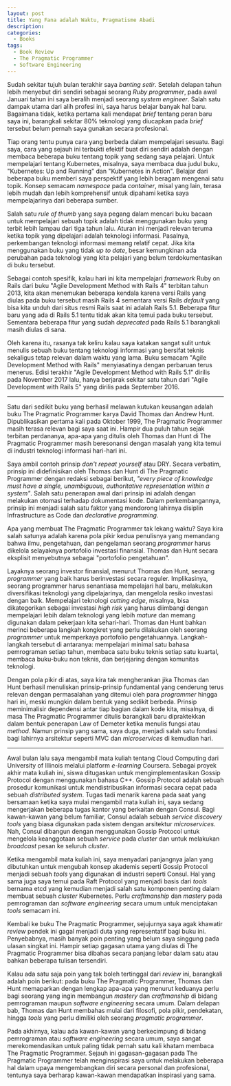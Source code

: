 ```yaml
---
layout: post
title: Yang Fana adalah Waktu, Pragmatisme Abadi
description: 
categories:
  - Books
tags:
  - Book Review
  - The Pragmatic Programmer
  - Software Engineering
---
```


Sudah sekitar tujuh bulan terakhir saya *banting setir*. Setelah delapan tahun lebih menyebut diri sendiri sebagai seorang *Ruby programmer*, pada awal Januari tahun ini saya beralih menjadi seorang *system engineer*. Salah satu dampak utama dari alih profesi ini, saya harus belajar banyak hal baru. Bagaimana tidak, ketika pertama kali mendapat *brief* tentang peran baru saya ini, barangkali sekitar 80% teknologi yang diucapkan pada *brief* tersebut belum pernah saya gunakan secara profesional.

Tiap orang tentu punya cara yang berbeda dalam mempelajari sesuatu. Bagi saya, cara yang sejauh ini terbukti efektif buat diri sendiri adalah dengan membaca beberapa buku tentang topik yang sedang saya pelajari. Untuk mempelajari tentang Kubernetes, misalnya, saya membaca dua judul buku, "Kubernetes: Up and Running" dan "Kubernetes in Action". Belajar dari beberapa buku memberi saya perspektif yang lebih beragam mengenai satu topik. Konsep semacam *namespace* pada *container*, misal yang lain, terasa lebih mudah dan lebih komprehensif untuk dipahami ketika saya mempelajarinya dari beberapa sumber.

Salah satu *rule of thumb* yang saya pegang dalam mencari buku bacaan untuk mempelajari sebuah topik adalah tidak menggunakan buku yang terbit lebih lampau dari tiga tahun lalu. Aturan ini menjadi relevan teruma ketika topik yang dipelajari adalah teknologi informasi. Pasalnya, perkembangan teknologi informasi memang relatif cepat. Jika kita menggunakan buku yang tidak *up to date*, besar kemungkinan ada perubahan pada teknologi yang kita pelajari yang belum terdokumentasikan di buku tersebut.

Sebagai contoh spesifik, kalau hari ini kita mempelajari *framework* Ruby on Rails dari buku "Agile Development Method with Rails 4" terbitan tahun 2013, kita akan menemukan beberapa kendala karena versi Rails yang diulas pada buku tersebut masih Rails 4 sementara versi Rails *default* yang bisa kita unduh dari situs resmi Rails saat ini adalah Rails 5.1. Beberapa fitur baru yang ada di Rails 5.1 tentu tidak akan kita temui pada buku tersebut. Sementara beberapa fitur yang sudah *deprecated* pada Rails 5.1 barangkali masih diulas di sana.

Oleh karena itu, rasanya tak keliru kalau saya katakan sangat sulit untuk menulis sebuah buku tentang teknologi informasi yang bersifat teknis sekaligus tetap relevan dalam waktu yang lama. Buku semacam "Agile Development Method with Rails" menyiasatinya dengan perbaruan terus menerus. Edisi terakhir "Agile Development Method with Rails 5.1" dirilis pada November 2017 lalu, hanya berjarak sekitar satu tahun dari "Agile Development with Rails 5" yang dirilis pada September 2016.

***

Satu dari sedikit buku yang berhasil melawan kutukan keusangan adalah buku The Pragmatic Programmer karya David Thomas dan Andrew Hunt. Dipublikasikan pertama kali pada Oktober 1999, The Pragmatic Programmer masih terasa relevan bagi saya saat ini. Hampir dua puluh tahun sejak terbitan perdananya, apa-apa yang ditulis oleh Thomas dan Hunt di The Pragmatic Programmer masih beresonansi dengan masalah yang kita temui di industri teknologi informasi hari-hari ini.

Saya ambil contoh prinsip *don't repeat yourself* atau DRY. Secara verbatim, prinsip ini didefinisikan oleh Thomas dan Hunt di The Pragmatic Programmer dengan redaksi sebagai berikut, *"every piece of knowledge must have a single, unambiguous, authoritative representation within a system"*. Salah satu penerapan awal dari prinsip ini adalah dengan melakukan otomasi terhadap dokumentasi kode. Dalam perkembangannya, prinsip ini menjadi salah satu faktor yang mendorong lahirnya disiplin Infrastructure as Code dan *declarative programming*.

Apa yang membuat The Pragmatic Programmer tak lekang waktu? Saya kira salah satunya adalah karena pola pikir kedua penulisnya yang memandang bahwa ilmu, pengetahuan, dan pengelaman seorang *programmer* harus dikelola selayaknya portofolio investasi finansial. Thomas dan Hunt secara eksplisit menyebutnya sebagai "portofolio pengetahuan". 

Layaknya seorang investor finansial, menurut Thomas dan Hunt, seorang *programmer* yang baik harus berinvestasi secara reguler. Implikasinya, seorang programmer harus senantiasa mempelajari hal baru, melakukan diversifikasi teknologi yang dipelajarinya, dan mengelola resiko investasi dengan baik. Mempelajari teknologi *cutting edge*, misalnya, bisa dikategorikan sebagai investasi *high risk* yang harus diimbangi dengan mempelajari lebih dalam teknologi yang lebih *mature* dan memang digunakan dalam pekerjaan kita sehari-hari. Thomas dan Hunt bahkan merinci beberapa langkah kongkret yang perlu dilakukan oleh seorang *programmer* untuk memperkaya portofolio pengetahuannya. Langkah-langkah tersebut di antaranya: mempelajari minimal satu bahasa pemrograman setiap tahun, membaca satu buku teknis setiap satu kuartal, membaca buku-buku non teknis, dan berjejaring dengan komunitas teknologi.

Dengan pola pikir di atas, saya kira tak mengherankan jika Thomas dan Hunt berhasil menuliskan prinsip-prinsip fundamental yang cenderung terus relevan dengan permasalahan yang ditemui oleh para *programmer* hingga hari ini, meski mungkin dalam bentuk yang sedikit berbeda. Prinsip meminimalisir dependensi antar tiap bagian dalam kode kita, misalnya, di masa The Pragmatic Programmer ditulis barangkali baru dipraktekkan dalam bentuk penerapan Law of Demeter ketika menulis fungsi atau *method*. Namun prinsip yang sama, saya duga, menjadi salah satu fondasi bagi lahirnya arsitektur seperti MVC dan *microservices* di kemudian hari.

***

Awal bulan lalu saya mengambil mata kuliah tentang Cloud Computing dari University of Illinois melalui platform *e-learning* Coursera. Sebagai proyek akhir mata kuliah ini, siswa ditugaskan untuk mengimplementasikan Gossip Protocol dengan menggunakan bahasa C++. Gossip Protocol adalah sebuah prosedur komunikasi untuk mendistribusikan informasi secara cepat pada sebuah *distributed system*. Tugas tadi menarik karena pada saat yang bersamaan ketika saya mulai mengambil mata kuliah ini, saya sedang mengerjakan beberapa tugas kantor yang berkaitan dengan Consul. Bagi kawan-kawan yang belum familiar, Consul adalah sebuah *service discovery tools* yang biasa digunakan pada sistem dengan arsitektur *microservices*. Nah, Consul dibangun dengan menggunakan Gossip Protocol untuk mengelola keanggotaan sebuah *service* pada *cluster* dan untuk melakukan *broadcast* pesan ke seluruh *cluster*.

Ketika mengambil mata kuliah ini, saya menyadari panjangnya jalan yang dibutuhkan untuk mengubah konsep akademis seperti Gossip Protocol menjadi sebuah *tools* yang digunakan di industri seperti Consul. Hal yang sama juga saya temui pada Raft Protocol yang menjadi basis dari *tools* bernama etcd yang kemudian menjadi salah satu komponen penting dalam membuat sebuah *cluster* Kubernetes. Perlu *craftmanship* dan *mastery* pada pemrograman dan *software engineering* secara umum untuk menciptakan *tools* semacam ini.

Kembali ke buku The Pragmatic Programmer, sejujurnya saya agak khawatir *review* pendek ini gagal menjadi duta yang representatif bagi buku ini. Penyebabnya, masih banyak poin penting yang belum saya singgung pada ulasan singkat ini. Hampir setiap gagasan utama yang diulas di The Pragmatic Programmer bisa dibahas secara panjang lebar dalam satu atau bahkan beberapa tulisan tersendiri.

Kalau ada satu saja poin yang tak boleh tertinggal dari *review* ini, barangkali adalah poin berikut: pada buku The Pragmatic Programmer, Thomas dan Hunt memaparkan dengan lengkap apa-apa yang menurut keduanya perlu bagi seorang yang ingin membangun *mastery* dan *craftmanship* di bidang pemrograman maupun *software engineering* secara umum. Dalam delapan bab, Thomas dan Hunt membahas mulai dari filosofi, pola pikir, pendekatan, hingga *tools* yang perlu dimiliki oleh seorang *pragmatic programmer*.

Pada akhirnya, kalau ada kawan-kawan yang berkecimpung di bidang pemrograman atau *software engineering* secara umum, saya sangat merekomendasikan untuk paling tidak pernah satu kali khatam membaca The Pragmatic Programmer. Sejauh ini gagasan-gagasan pada The Pragmatic Programmer telah menginspirasi saya untuk melakukan beberapa hal dalam upaya mengembangkan diri secara personal dan profesional, tentunya saya berharap kawan-kawan mendapatkan inspirasi yang sama.

